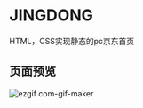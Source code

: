 # JINGDONG
HTML，CSS实现静态的pc京东首页
## 页面预览
![ezgif com-gif-maker](https://user-images.githubusercontent.com/50287648/162902349-0f60744d-26ac-4c9d-84cb-5748459156bf.gif)

